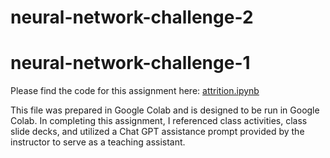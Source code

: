 # neural-network-challenge-2

# neural-network-challenge-1

Please find the code for this assignment here: [attrition.ipynb]([https://github.com/mmccanse/neural-network-challenge-1/blob/main/student_loans_with_deep_learning.ipynb](https://github.com/mmccanse/neural-network-challenge-2/blob/main/attrition.ipynb))

This file was prepared in Google Colab and is designed to be run in Google Colab. In completing this assignment, I referenced class activities, class slide decks, and utilized a Chat GPT assistance prompt provided by the instructor to serve as a teaching assistant.
